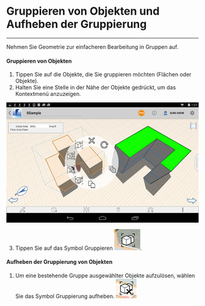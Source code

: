 

# Gruppieren von Objekten und Aufheben der Gruppierung

---

Nehmen Sie Geometrie zur einfacheren Bearbeitung in Gruppen auf.

#### Gruppieren von Objekten

1. Tippen Sie auf die Objekte, die Sie gruppieren möchten (Flächen oder Objekte).
2. Halten Sie eine Stelle in der Nähe der Objekte gedrückt, um das Kontextmenü anzuzeigen.

![](Images/GUID-9E576883-3FF6-4927-AF95-496D36EC6176-low.png)

3. Tippen Sie auf das Symbol Gruppieren ![](Images/GUID-707B7A65-A41E-4902-AE27-EAE8AA30DAF5-low.png).
#### Aufheben der Gruppierung von Objekten

1. Um eine bestehende Gruppe ausgewählter Objekte aufzulösen, wählen Sie das Symbol Gruppierung aufheben. ![](Images/GUID-5CCA5633-E2DA-42A9-BD53-ED3D3E053650-low.png)

